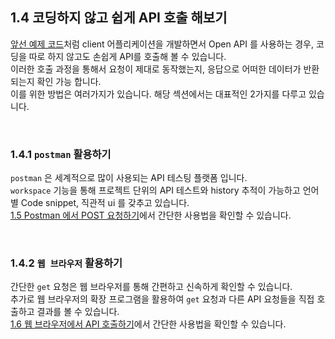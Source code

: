 ﻿## 1.4 코딩하지 않고 쉽게 API 호출 해보기

[앞선 예제 코드](../3-sample-code/README.md)처럼 client 어플리케이션을 개발하면서 Open API 를 사용하는 경우, 코딩을 따로 하지 않고도 손쉽게 API를 호출해 볼 수 있습니다.  
이러한 호출 과정을 통해서 요청이 제대로 동작했는지, 응답으로 어떠한 데이터가 반환되는지 확인 가능 합니다.  
이를 위한 방법은 여러가지가 있습니다. 해당 섹션에서는 대표적인 2가지를 다루고 있습니다.

<br>

### 1.4.1 `postman` 활용하기

`postman` 은 세계적으로 많이 사용되는 API 테스팅 플랫폼 입니다.  
`workspace` 기능을 통해 프로젝트 단위의 API 테스트와 history 추적이 가능하고 언어별 Code snippet, 직관적 ui 를 갖추고 있습니다.  
[1.5 Postman 에서 POST 요청하기](../5-postman/README.md)에서 간단한 사용법을 확인할 수 있습니다.


<br>


### 1.4.2 `웹 브라우저` 활용하기

간단한 `get` 요청은 웹 브라우저를 통해 간편하고 신속하게 확인할 수 있습니다.  
추가로 웹 브라우저의 확장 프로그램을 활용하여 `get` 요청과 다른 API 요청들을 직접 호출하고 결과를 볼 수 있습니다.  
[1.6 웹 브라우저에서 API 호출하기](../6-web-api-call/README.md)에서 간단한 사용법을 확인할 수 있습니다.
